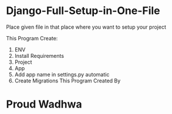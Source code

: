 # Django-Full-Setup-in-One-File

Place given file in that place where you want to setup your project

This Program Create:
1. ENV
2. Install Requirements
3. Project
4. App 
5. Add app name in settings.py automatic 
6. Create Migrations
This Program Created By 
# Proud Wadhwa
